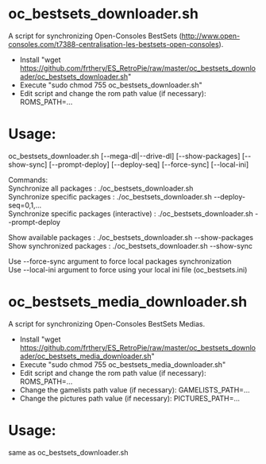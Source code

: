 oc_bestsets_downloader.sh
=================
A script for synchronizing Open-Consoles BestSets (http://www.open-consoles.com/t7388-centralisation-les-bestsets-open-consoles).

- Install "wget https://github.com/frthery/ES_RetroPie/raw/master/oc_bestsets_downloader/oc_bestsets_downloader.sh"
- Execute "sudo chmod 755 oc_bestsets_downloader.sh"
- Edit script and change the rom path value (if necessary): ROMS_PATH=...

Usage:
======
oc_bestsets_downloader.sh [--mega-dl|--drive-dl] [--show-packages] [--show-sync] [--prompt-deploy] [--deploy-seq] [--force-sync] [--local-ini]

Commands:<br/>
Synchronize all packages                    : ./oc_bestsets_downloader.sh<br/>
Synchronize specific packages               : ./oc_bestsets_downloader.sh --deploy-seq=0,1,...<br/>
Synchronize specific packages (interactive) : ./oc_bestsets_downloader.sh --prompt-deploy<br/>

Show available packages    : ./oc_bestsets_downloader.sh --show-packages<br/>
Show synchronized packages : ./oc_bestsets_downloader.sh --show-sync<br/>

Use --force-sync argument to force local packages synchronization<br/>
Use --local-ini argument to force using your local ini file (oc_bestsets.ini)<br/>

oc_bestsets_media_downloader.sh
=================
A script for synchronizing Open-Consoles BestSets Medias.

- Install "wget https://github.com/frthery/ES_RetroPie/raw/master/oc_bestsets_downloader/oc_bestsets_media_downloader.sh"
- Execute "sudo chmod 755 oc_bestsets_media_downloader.sh"
- Edit script and change the rom path value (if necessary): ROMS_PATH=...
- Change the gamelists path value (if necessary): GAMELISTS_PATH=...
- Change the pictures path value (if necessary): PICTURES_PATH=...

Usage:
======
same as oc_bestsets_downloader.sh
